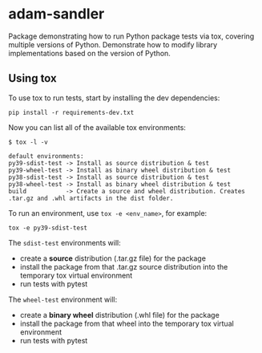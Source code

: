 # adam-sandler

Package demonstrating how to run Python package tests via tox, covering
multiple versions of Python. Demonstrate how to modify library implementations
based on the version of Python.

## Using tox

To use tox to run tests, start by installing the dev dependencies:

```
pip install -r requirements-dev.txt
```

Now you can list all of the available tox environments:

```
$ tox -l -v

default environments:
py39-sdist-test -> Install as source distribution & test
py39-wheel-test -> Install as binary wheel distribution & test
py38-sdist-test -> Install as source distribution & test
py38-wheel-test -> Install as binary wheel distribution & test
build           -> Create a source and wheel distribution. Creates .tar.gz and .whl artifacts in the dist folder.
```

To run an environment, use `tox -e <env_name>`, for example:

```
tox -e py39-sdist-test
```

The `sdist-test` environments will:

* create a **source** distribution (.tar.gz file) for the package
* install the package from that .tar.gz source distribution into the
  temporary tox virtual environment
* run tests with pytest

The `wheel-test` environment will:

* create a **binary wheel** distribution (.whl file) for the package
* install the package from that wheel into the temporary tox virtual environment
* run tests with pytest
